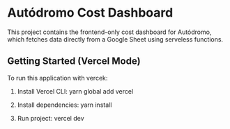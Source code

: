 # Autódromo Cost Dashboard

This project contains the frontend-only cost dashboard for Autódromo, which fetches data directly from a Google Sheet using serveless functions.

## Getting Started (Vercel Mode)

To run this application with vercek:

1. Install Vercel CLI:
yarn global add vercel

2. Install dependencies:
yarn install

3. Run project:
vercel dev
